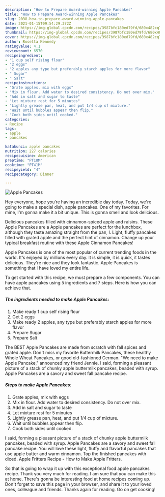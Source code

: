 ```yaml
---
description: "How to Prepare Award-winning Apple Pancakes"
title: "How to Prepare Award-winning Apple Pancakes"
slug: 2038-how-to-prepare-award-winning-apple-pancakes
date: 2021-01-15T09:54:29.372Z
image: https://img-global.cpcdn.com/recipes/3987bfc180ed79fd/680x482cq70/apple-pancakes-recipe-main-photo.jpg
thumbnail: https://img-global.cpcdn.com/recipes/3987bfc180ed79fd/680x482cq70/apple-pancakes-recipe-main-photo.jpg
cover: https://img-global.cpcdn.com/recipes/3987bfc180ed79fd/680x482cq70/apple-pancakes-recipe-main-photo.jpg
author: Rosetta Kennedy
ratingvalue: 4.1
reviewcount: 6570
recipeingredient:
- "1 cup self rising flour"
- "2 eggs"
- "2 apples any type but preferably starch apples for more flavor"
- " Sugar"
- " Salt"
recipeinstructions:
- "Grate apples, mix with eggs"
- "Mix in flour. Add water to desired consistency. Do not over mix."
- "Add in salt and sugar to taste"
- "Let mixture rest for 5 minutes"
- "Lightly grease pan, heat, and put 1/4 cup of mixture."
- "Wait until bubbles appear then flip."
- "Cook both sides until cooked."
categories:
- Recipe
tags:
- apple
- pancakes

katakunci: apple pancakes 
nutrition: 227 calories
recipecuisine: American
preptime: "PT18M"
cooktime: "PT41M"
recipeyield: "4"
recipecategory: Dinner

---
```



![Apple Pancakes](https://img-global.cpcdn.com/recipes/3987bfc180ed79fd/680x482cq70/apple-pancakes-recipe-main-photo.jpg)

Hey everyone, hope you're having an incredible day today. Today, we're going to make a special dish, apple pancakes. One of my favorites. For mine, I'm gonna make it a bit unique. This is gonna smell and look delicious.

Delicious pancakes filled with cinnamon-spiced apple and raisins. These Apple Pancakes are a Apple pancakes are perfect for the lunchbox, although they taste amazing straight from the pan, I. Light, fluffy pancakes filled with grated apple and the perfect hint of cinnamon. Change up your typical breakfast routine with these Apple Cinnamon Pancakes!

Apple Pancakes is one of the most popular of current trending foods in the world. It's enjoyed by millions every day. It is simple, it is quick, it tastes delicious. They're nice and they look fantastic. Apple Pancakes is something that I have loved my entire life.


To get started with this recipe, we must prepare a few components. You can have apple pancakes using 5 ingredients and 7 steps. Here is how you can achieve that.

<!--inarticleads1-->

##### The ingredients needed to make Apple Pancakes:

1. Make ready 1 cup self rising flour
1. Get 2 eggs
1. Make ready 2 apples, any type but preferably starch apples for more flavor
1. Prepare  Sugar
1. Prepare  Salt


The BEST Apple Pancakes are made from scratch with fall spices and grated apple. Don&#39;t miss my favorite Buttermilk Pancakes, these healthy Whole Wheat Pancakes, or good old-fashioned German. &#34;We need to make Apple Pancake,&#34; announced my friend Jennie. I said, forming a pleasant picture of a stack of chunky apple buttermilk pancakes, beaded with syrup. Apple Pancakes are a savory and sweet fall pancake recipe. 

<!--inarticleads2-->

##### Steps to make Apple Pancakes:

1. Grate apples, mix with eggs
1. Mix in flour. Add water to desired consistency. Do not over mix.
1. Add in salt and sugar to taste
1. Let mixture rest for 5 minutes
1. Lightly grease pan, heat, and put 1/4 cup of mixture.
1. Wait until bubbles appear then flip.
1. Cook both sides until cooked.


I said, forming a pleasant picture of a stack of chunky apple buttermilk pancakes, beaded with syrup. Apple Pancakes are a savory and sweet fall pancake recipe. You will love these light, fluffy and flavorful pancakes that use apple butter and warm cinnamon. Top the finished pancakes with diced. Apple Fritters Recipe - How to Make Apple Fritters. 

So that is going to wrap it up with this exceptional food apple pancakes recipe. Thank you very much for reading. I am sure that you can make this at home. There's gonna be interesting food at home recipes coming up. Don't forget to save this page in your browser, and share it to your loved ones, colleague and friends. Thanks again for reading. Go on get cooking!

